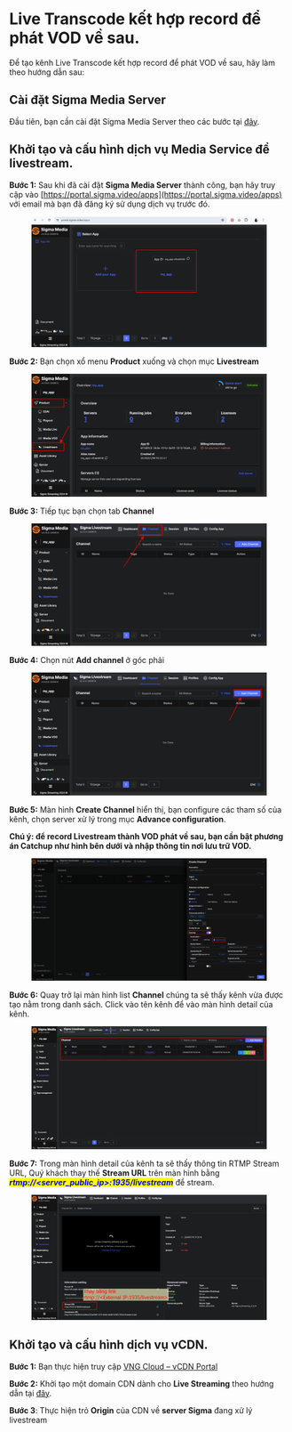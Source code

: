 # Live Transcode kết hợp record để phát VOD về sau.

Để tạo kênh Live Transcode kết hợp record để phát VOD về sau, hãy làm theo hướng dẫn sau:

## Cài đặt Sigma Media Server

Đầu tiên, bạn cần cài đặt Sigma Media Server theo các bước tại [đây](../cai-dat-sigma-media-server.md).

## Khởi tạo và cấu hình dịch vụ Media Service để livestream.&#x20;

**Bước 1:** Sau khi đã cài đặt **Sigma Media Server** thành công, bạn hãy truy cập vào [https://portal.sigma.video/apps](https://portal.sigma.video/apps) với email mà bạn đã đăng ký sử dụng dịch vụ trước đó.

<figure><img src="../../../../.gitbook/assets/image (647).png" alt=""><figcaption></figcaption></figure>

**Bước 2:** Bạn chọn xổ menu **Product** xuống và chọn mục **Livestream**

<figure><img src="../../../../.gitbook/assets/image (648).png" alt=""><figcaption></figcaption></figure>

**Bước 3:** Tiếp tục bạn chọn tab **Channel**

<figure><img src="../../../../.gitbook/assets/image (649).png" alt=""><figcaption></figcaption></figure>

**Bước 4:** Chọn nút **Add channel** ở góc phải

<figure><img src="../../../../.gitbook/assets/image (650).png" alt=""><figcaption></figcaption></figure>

**Bước 5:** Màn hình **Create Channel** hiển thị, bạn configure các tham số của kênh, chọn server xử lý trong mục **Advance configuration**.

**Chú ý: để record Livestream thành VOD phát về sau, bạn cần bật phương án Catchup như hình bên dưới và nhập thông tin nơi lưu trữ VOD.**

<figure><img src="../../../../.gitbook/assets/image (12) (1) (1) (1) (1) (1) (1) (1).png" alt=""><figcaption></figcaption></figure>

**Bước 6:** Quay trở lại màn hình list **Channel** chúng ta sẽ thấy kênh vừa được tạo nằm trong danh sách. Click vào tên kênh để vào màn hình detail của kênh.

<figure><img src="../../../../.gitbook/assets/image (652).png" alt=""><figcaption></figcaption></figure>

**Bước 7:** Trong màn hình detail của kênh ta sẽ thấy thông tin RTMP Stream URL, Quý khách thay thế **Stream URL** trên màn hình bằng _<mark style="color:blue;">**rtmp://\<server\_public\_ip>:1935/livestream**</mark>_ để stream.

<figure><img src="../../../../.gitbook/assets/image (653).png" alt=""><figcaption></figcaption></figure>

## Khởi tạo và cấu hình dịch vụ vCDN.

**Bước 1:** Bạn thực hiện truy cập [VNG Cloud – ](https://vcdn.vngcloud.vn/)[vCDN](https://vcdn.vngcloud.vn/)[ Portal](https://vcdn.vngcloud.vn/)

**Bước 2:** Khởi tạo một domain CDN dành cho **Live Streaming** theo hướng dẫn tại [đây](../../live-streaming.md).

**Bước 3**: Thực hiện trỏ **Origin** của CDN về **server Sigma** đang xử lý livestream
